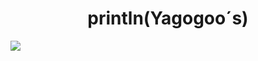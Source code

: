 <h1 align="center">println(Yagogoo´s)</h1>

<img src="https://www.google.com/url?sa=i&url=https%3A%2F%2Fsteamcommunity.com%2Fapp%2F239820&psig=AOvVaw3zmGV6pqCRcI3QE7Cpu9En&ust=1742519119408000&source=images&cd=vfe&opi=89978449&ved=0CBMQjRxqFwoTCLDJ4ei7l4wDFQAAAAAdAAAAABAR.gif">
